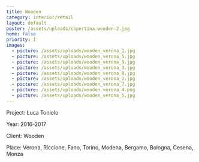 ```yaml
---
title: Wooden
category: interior/retail
layout: default
poster: /assets/uploads/copertina-wooden-2.jpg
home: false
priority: i
images:
  - picture: /assets/uploads/wooden_verona_1.jpg
  - picture: /assets/uploads/wooden_verona_5.jpg
  - picture: /assets/uploads/wooden_verona_9.jpg
  - picture: /assets/uploads/wooden_verona_3.jpg
  - picture: /assets/uploads/wooden_verona_8.jpg
  - picture: /assets/uploads/wooden_verona_2.jpg
  - picture: /assets/uploads/wooden_verona_7.jpg
  - picture: /assets/uploads/wooden verona_4.png
  - picture: /assets/uploads/wooden_verona_5.jpg
---
```

Project: Luca Toniolo

Year: 2016-2017

Client: Wooden

Place: Verona, Riccione, Fano, Torino, Modena, Bergamo, Bologna, Cesena, Monza

